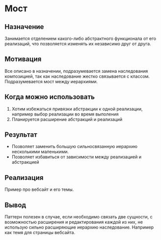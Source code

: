 Мост
============

Назначение
------------

Занимается отделением какого-либо абстрактного функционала от его реализаций, что позволяется изменять их независимо друг от друга.

Мотивация
------------

Все описано в назначении, подразумевается замена наследования композицией, так как наследование жестко связывается с классом.
Подразумевается мост между иерархиями.

Когда можно использовать
------------

1. Хотим избежаться привязки абстракции к одной реализации, например выбор реализации во время выполения
2. Планируется расширение абстракций и реализаций

Результат
------------

+ Позволяет заменить большую сильносвязанную иерархию несколькими маленькими.
+ Позволяет избавиться от зависимости между реализацией и абстракцией

Реализация 
-----------

Пример про вебсайт и его темы.


Вывод
------------

Паттерн полезен в случае, если необходимо связать две сущности, с возможностью расширения и редактирования каждой из них, не использую сильно расширяющие иерархию наследование. Например как темя для страницы вебсайта. 


